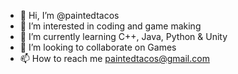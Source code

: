 - 👋 Hi, I’m @paintedtacos
- 👀 I’m interested in coding and game making
- 🌱 I’m currently learning C++, Java, Python & Unity
- 💞️ I’m looking to collaborate on Games
- 📫 How to reach me paintedtacos@gmail.com

<!---
paintedtacos/paintedtacos is a ✨ special ✨ repository because its `README.md` (this file) appears on your GitHub profile.
You can click the Preview link to take a look at your changes.
--->
